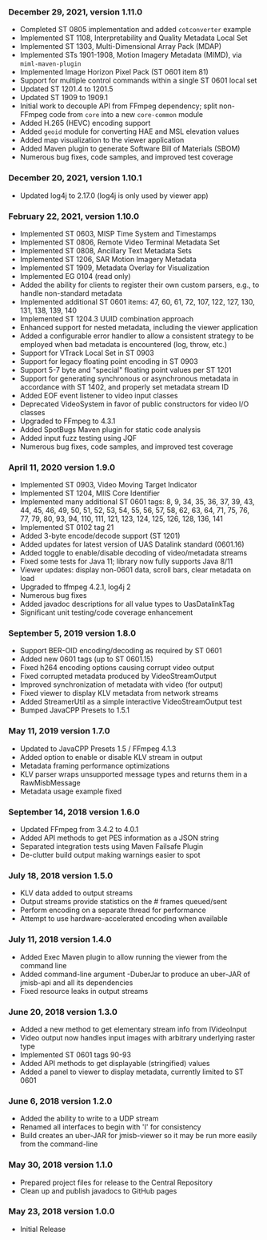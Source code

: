 ### December 29, 2021, version 1.11.0
 * Completed ST 0805 implementation and added `cotconverter` example
 * Implemented ST 1108, Interpretability and Quality Metadata Local Set
 * Implemented ST 1303, Multi-Dimensional Array Pack (MDAP)
 * Implemented STs 1901-1908, Motion Imagery Metadata (MIMD), via
  `miml-maven-plugin`
 * Implemented Image Horizon Pixel Pack (ST 0601 item 81)
 * Support for multiple control commands within a single ST 0601 local set
 * Updated ST 1201.4 to 1201.5
 * Updated ST 1909 to 1909.1
 * Initial work to decouple API from FFmpeg dependency; split non-FFmpeg 
   code from `core` into a new `core-common` module
 * Added H.265 (HEVC) encoding support
 * Added `geoid` module for converting HAE and MSL elevation values
 * Added map visualization to the viewer application
 * Added Maven plugin to generate Software Bill of Materials (SBOM)
 * Numerous bug fixes, code samples, and improved test coverage

### December 20, 2021, version 1.10.1
 * Updated log4j to 2.17.0 (log4j is only used by viewer app)

### February 22, 2021, version 1.10.0
 * Implemented ST 0603, MISP Time System and Timestamps
 * Implemented ST 0806, Remote Video Terminal Metadata Set
 * Implemented ST 0808, Ancillary Text Metadata Sets
 * Implemented ST 1206, SAR Motion Imagery Metadata
 * Implemented ST 1909, Metadata Overlay for Visualization
 * Implemented EG 0104 (read only)
 * Added the ability for clients to register their own custom parsers, e.g., 
   to handle non-standard metadata
 * Implemented additional ST 0601 items: 47, 60, 61, 72, 107, 122, 127, 130, 
   131, 138, 139, 140
 * Implemented ST 1204.3 UUID combination approach
 * Enhanced support for nested metadata, including the viewer application
 * Added a configurable error handler to allow a consistent strategy to be 
   employed when bad metadata is encountered (log, throw, etc.)
 * Support for VTrack Local Set in ST 0903
 * Support for legacy floating point encoding in ST 0903
 * Support 5-7 byte and "special" floating point values per ST 1201
 * Support for generating synchronous or asynchronous metadata in accordance 
   with ST 1402, and properly set metadata stream ID
 * Added EOF event listener to video input classes
 * Deprecated VideoSystem in favor of public constructors for video I/O classes
 * Upgraded to FFmpeg to 4.3.1
 * Added SpotBugs Maven plugin for static code analysis
 * Added input fuzz testing using JQF
 * Numerous bug fixes, code samples, and improved test coverage

### April 11, 2020 version 1.9.0
 * Implemented ST 0903, Video Moving Target Indicator
 * Implemented ST 1204, MIIS Core Identifier
 * Implemented many additional ST 0601 tags: 8, 9, 34, 35, 36, 37, 39, 43, 44, 
   45, 46, 49, 50, 51, 52, 53, 54, 55, 56, 57, 58, 62, 63, 64, 71, 75, 76, 77, 
   79, 80, 93, 94, 110, 111, 121, 123, 124, 125, 126, 128, 136, 141
 * Implemented ST 0102 tag 21
 * Added 3-byte encode/decode support (ST 1201)
 * Added updates for latest version of UAS Datalink standard (0601.16)
 * Added toggle to enable/disable decoding of video/metadata streams
 * Fixed some tests for Java 11; library now fully supports Java 8/11
 * Viewer updates: display non-0601 data, scroll bars, clear metadata on load
 * Upgraded to ffmpeg 4.2.1, log4j 2
 * Numerous bug fixes
 * Added javadoc descriptions for all value types to UasDatalinkTag
 * Significant unit testing/code coverage enhancement

### September 5, 2019 version 1.8.0
 * Support BER-OID encoding/decoding as required by ST 0601
 * Added new 0601 tags (up to ST 0601.15)
 * Fixed h264 encoding options causing corrupt video output
 * Fixed corrupted metadata produced by VideoStreamOutput
 * Improved synchronization of metadata with video (for output)
 * Fixed viewer to display KLV metadata from network streams
 * Added StreamerUtil as a simple interactive VideoStreamOutput test 
 * Bumped JavaCPP Presets to 1.5.1
 
### May 11, 2019 version 1.7.0
 * Updated to JavaCPP Presets 1.5 / FFmpeg 4.1.3
 * Added option to enable or disable KLV stream in output
 * Metadata framing performance optimizations
 * KLV parser wraps unsupported message types and returns them in a
   RawMisbMessage
 * Metadata usage example fixed
 
### September 14, 2018 version 1.6.0
 * Updated FFmpeg from 3.4.2 to 4.0.1
 * Added API methods to get PES information as a JSON string
 * Separated integration tests using Maven Failsafe Plugin
 * De-clutter build output making warnings easier to spot
 
### July 18, 2018 version 1.5.0
 * KLV data added to output streams
 * Output streams provide statistics on the # frames queued/sent
 * Perform encoding on a separate thread for performance
 * Attempt to use hardware-accelerated encoding when available
 
### July 11, 2018 version 1.4.0
 * Added Exec Maven plugin to allow running the viewer from the command line
 * Added command-line argument -DuberJar to produce an uber-JAR of jmisb-api
   and all its dependencies
 * Fixed resource leaks in output streams

### June 20, 2018 version 1.3.0
 * Added a new method to get elementary stream info from IVideoInput
 * Video output now handles input images with arbitrary underlying raster type
 * Implemented ST 0601 tags 90-93
 * Added API methods to get displayable (stringified) values
 * Added a panel to viewer to display metadata, currently limited to ST 0601

### June 6, 2018 version 1.2.0
 * Added the ability to write to a UDP stream
 * Renamed all interfaces to begin with 'I' for consistency
 * Build creates an uber-JAR for jmisb-viewer so it may be run more easily 
   from the command-line
 
### May 30, 2018 version 1.1.0
 * Prepared project files for release to the Central Repository
 * Clean up and publish javadocs to GitHub pages

### May 23, 2018 version 1.0.0
 * Initial Release
